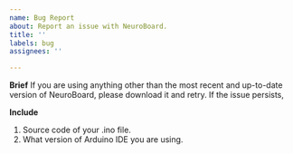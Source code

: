 ```yaml
---
name: Bug Report
about: Report an issue with NeuroBoard.
title: ''
labels: bug
assignees: ''

---
```


**Brief**
If you are using anything other than the most recent and up-to-date version of NeuroBoard, please download it and retry. If the issue persists, 

**Include**
1. Source code of your .ino file.
2. What version of Arduino IDE you are using.
